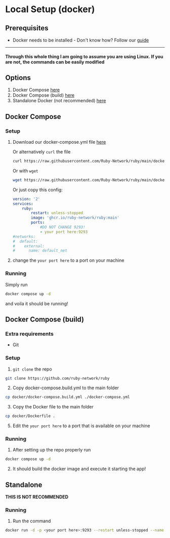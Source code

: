 # Local Setup (docker)

## Prerequisites

- Docker needs to be installed - Don't know how? Follow our [guide](./docker-install.md)

---
#### Through this whole thing I am going to assume you are using Linux. If you are not, the commands can be easily modified


## Options

1. Docker Compose [here](#docker-compose)
2. Docker Compose (build) [here](#docker-compose-build)
3. Standalone Docker (not recommended) [here](#standalone)

## Docker Compose

### Setup

1. Download our docker-compose.yml file [here](https://github.com/Ruby-Network/ruby-v3/blob/main/docker/docker-compose.yml)

    Or alternatively `curl` the file
    ```bash
    curl https://raw.githubusercontent.com/Ruby-Network/ruby/main/docker/docker-compose.yml > docker-compose.yml
    ```
    Or with `wget`
    ```bash
    wget https://raw.githubusercontent.com/Ruby-Network/ruby/main/docker/docker-compose.yml
    ```

    Or just copy this config:
    ```yml
    version: '2'
    services:
        ruby:
            restart: unless-stopped
            image: 'ghcr.io/ruby-network/ruby:main'
            ports:
                #DO NOT CHANGE 9293!
                - your port here:9293
    #networks:
    #  default:
    #    external:
    #      name: default_net
    ```
2. change the `your port here` to a port on your machine

### Running

Simply run 

```bash 
docker compose up -d
```

and voila it should be running!

## Docker Compose (build)

### Extra requirements
- Git 

### Setup 

1. `git clone` the repo 
```bash 
git clone https://github.com/ruby-network/ruby
```
2. Copy docker-compose.build.yml to the main folder
```bash 
cp docker/docker-compose.build.yml ./docker-compose.yml
```
3. Copy the Docker file to the main folder 
```bash 
cp docker/Dockerfile .
```
5. Edit the `your port here` to a port that is available on your machine 

### Running 

1. After setting up the repo properly run 
```bash 
docker compose up -d
```

2. It should build the docker image and execute it starting the app!

## Standalone 

**THIS IS NOT RECOMMENDED**

### Running 

1. Run the command 
```bash
docker run -d -p <your port here>:9293 --restart unless-stopped --name ruby ghcr.io/ruby-network/ruby
```
